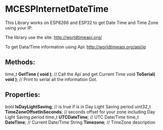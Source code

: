 # MCESPInternetDateTime
This Library works on ESP8266 and ESP32 to get Date Time and Time Zone using your IP.

The library use the site:
  http://worldtimeapi.org/
  
To get Data/Time information using Api:
  http://worldtimeapi.org/api/ip
  
## Methods:
  time_t    **GetTime ( void )**; // Call the Api and get Current Time
  void      **ToSerial( void )**; // Print to serial all the information Got.
  
## Properties:
  bool                **IsDayLightSaving**; // is true if is in Day Light Saving period
  uint32_t            **TimeZoneOffsetInSeconds**; // seconds offset for your zone including Day Light Saving period
  time_t              **UTCDateTime**; // UTC Date/Time 
  time_t              **DateTime**; // Current Date/Time
  String              **Timezone**; // TimeZone description